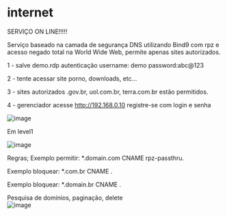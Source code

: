 # internet

SERVIÇO ON LINE!!!!! 

Serviço baseado na camada de segurança DNS utilizando Bind9 com rpz e acesso negado total na World Wide Web, permite apenas sites autorizados.


1 - salve demo.rdp autenticação username: demo password:abc@123

2 - tente acessar site porno, downloads, etc...  

3 - sites autorizados .gov.br, uol.com.br, terra.com.br estão permitidos.

4 - gerenciador acesse http://192.168.0.10 registre-se com login e senha 

![image](https://user-images.githubusercontent.com/38859407/111920218-8d7fdc00-8a6c-11eb-868a-ea88fd30a192.png)



Em level1 

![image](https://user-images.githubusercontent.com/38859407/111920813-d2f1d880-8a6f-11eb-8d44-bf43c8d42a65.png)



Regras; 
Exemplo permitir: *.domain.com CNAME rpz-passthru.

Exemplo bloquear: *.com.br CNAME .

Exemplo bloquear: *.domain.br CNAME .




Pesquisa de domínios, paginação, delete  
![image](https://user-images.githubusercontent.com/38859407/111920983-ed788180-8a70-11eb-904e-485a79f3cfc2.png)














 
